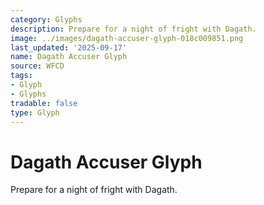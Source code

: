 ```yaml
---
category: Glyphs
description: Prepare for a night of fright with Dagath.
image: ../images/dagath-accuser-glyph-018c009851.png
last_updated: '2025-09-17'
name: Dagath Accuser Glyph
source: WFCD
tags:
- Glyph
- Glyphs
tradable: false
type: Glyph
---
```


# Dagath Accuser Glyph

Prepare for a night of fright with Dagath.

